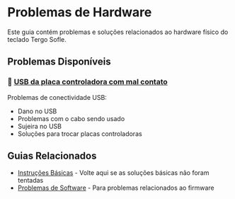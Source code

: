 # Problemas de Hardware

Este guia contém problemas e soluções relacionados ao hardware físico do teclado Tergo Sofle.

## Problemas Disponíveis

### 🔌 [USB da placa controladora com mal contato](./USB_MAL_CONTATO.md)
Problemas de conectividade USB:
- Dano no USB
- Problemas com o cabo sendo usado
- Sujeira no USB
- Soluções para trocar placas controladoras

## Guias Relacionados

- [Instruções Básicas](../README.md) - Volte aqui se as soluções básicas não foram tentadas
- [Problemas de Software](../software/README.md) - Para problemas relacionados ao firmware
